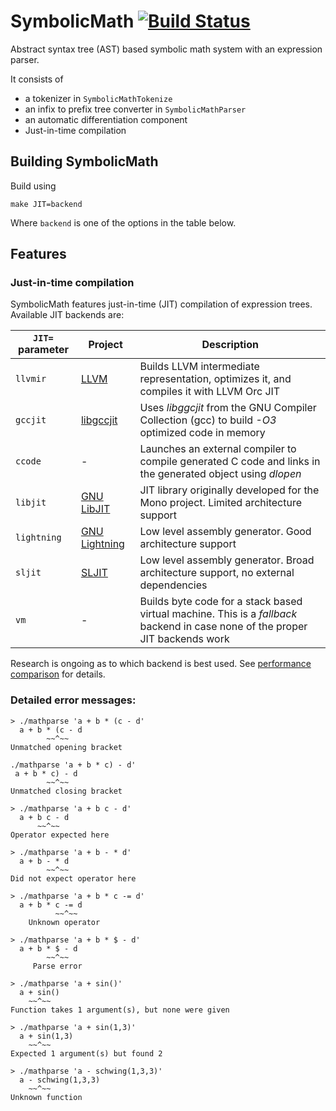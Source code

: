 # SymbolicMath [![Build Status](https://travis-ci.com/dschwen/mathparse.svg?branch=master)](https://travis-ci.org/dschwen/mathparse)
Abstract syntax tree (AST) based symbolic math system with an expression parser.

It consists of

- a tokenizer in `SymbolicMathTokenize`
- an infix to prefix tree converter in `SymbolicMathParser`
- an automatic differentiation component
- Just-in-time compilation
## Building SymbolicMath

Build using
```
make JIT=backend
```

Where `backend` is one of the options in the table below.

## Features

### Just-in-time compilation

SymbolicMath features just-in-time (JIT) compilation of expression trees. Available JIT backends are:

`JIT=` parameter|Project | Description
---------|-------------|------------
`llvmir` |[LLVM](http://llvm.org) | Builds LLVM intermediate representation, optimizes it, and compiles it with LLVM Orc JIT
`gccjit`|[libgccjit](https://gcc.gnu.org/onlinedocs/jit/)| Uses _libggcjit_ from the GNU Compiler Collection (gcc) to build _-O3_ optimized code in memory
`ccode` | - | Launches an external compiler to compile generated C code and links in the generated object using _dlopen_
`libjit`| [GNU LibJIT](https://www.gnu.org/software/libjit/) | JIT library originally developed for the Mono project. Limited architecture support
`lightning`| [GNU Lightning](https://www.gnu.org/software/lightning/) | Low level assembly generator. Good architecture support
`sljit`| [SLJIT](http://sljit.sourceforge.net/) | Low level assembly generator. Broad architecture support, no external dependencies
`vm`   | - | Builds byte code for a stack based virtual machine. This is a _fallback_ backend in case none of the proper JIT backends work

Research is ongoing as to which backend is best used. See [performance comparison](PERFORMANCE.md) for details.

### Detailed error messages:

```
> ./mathparse 'a + b * (c - d'
  a + b * (c - d
        ~~^~~
Unmatched opening bracket
```

```
./mathparse 'a + b * c) - d'
 a + b * c) - d
        ~~^~~
Unmatched closing bracket
```

```
> ./mathparse 'a + b c - d'
  a + b c - d
      ~~^~~
Operator expected here
```

```
> ./mathparse 'a + b - * d'
  a + b - * d
        ~~^~~
Did not expect operator here
```

```
> ./mathparse 'a + b * c -= d'
  a + b * c -= d
          ~~^~~
    Unknown operator
```

```
> ./mathparse 'a + b * $ - d'
  a + b * $ - d
        ~~^~~
     Parse error
```

```
> ./mathparse 'a + sin()'
  a + sin()
    ~~^~~
Function takes 1 argument(s), but none were given
```

```
> ./mathparse 'a + sin(1,3)'
  a + sin(1,3)
    ~~^~~
Expected 1 argument(s) but found 2
```

```
> ./mathparse 'a - schwing(1,3,3)'
  a - schwing(1,3,3)
    ~~^~~
Unknown function
```
